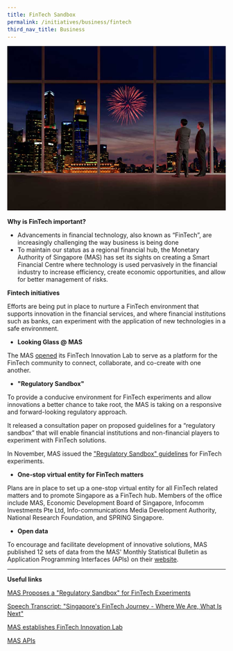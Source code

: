 ```yaml
---
title: FinTech Sandbox
permalink: /initiatives/business/fintech
third_nav_title: Business
---
```



![Singapore's central business district](/images/initiatives/Fintech-sandbox.jpg)


**Why is FinTech important?**

-   Advancements in financial technology, also known as “FinTech”, are increasingly challenging the way business is being done
-   To maintain our status as a regional financial hub, the Monetary Authority of Singapore (MAS) has set its sights on creating a Smart Financial Centre where technology is used pervasively in the financial industry to increase efficiency, create economic opportunities, and allow for better management of risks.

**Fintech initiatives**

Efforts are being put in place to nurture a FinTech environment that supports innovation in the financial services, and where financial institutions such as banks, can experiment with the application of new technologies in a safe environment.

-   **Looking Glass @ MAS**

The MAS  [opened](https://www.mas.gov.sg/news/media-releases/2016/mas-establishes-fintech-innovation-lab) its FinTech Innovation Lab to serve as a platform for the FinTech community to connect, collaborate, and co-create with one another.

-   **"Regulatory Sandbox"**

To provide a conducive environment for FinTech experiments and allow innovations a better chance to take root, the MAS is taking on a responsive and forward-looking regulatory approach.

It released a consultation paper on proposed guidelines for a “regulatory sandbox” that will enable financial institutions and non-financial players to experiment with FinTech solutions.

In November, MAS issued the [](https://www.mas.gov.sg/news/media-releases/2016/mas-issues-regulatory-sandbox-guidelines-for-fintech-experiments) ["Regulatory Sandbox" guidelines](https://www.mas.gov.sg/news/media-releases/2016/mas-issues-regulatory-sandbox-guidelines-for-fintech-experiments) for FinTech experiments.

-   **One-stop virtual entity for FinTech matters**

Plans are in place to set up a one-stop virtual entity for all FinTech related matters and to promote Singapore as a FinTech hub. Members of the office include MAS, Economic Development Board of Singapore, Infocomm Investments Pte Ltd, Info-communications Media Development Authority, National Research Foundation, and SPRING Singapore.

-   **Open data**

To encourage and facilitate development of innovative solutions, MAS published 12 sets of data from the MAS' Monthly Statistical Bulletin as Application Programming Interfaces (APIs) on their  [website](http://www.mas.gov.sg/Statistics/APIs.aspx).

----------

  

**Useful links**

[MAS Proposes a "Regulatory Sandbox" for FinTech Experiments](https://www.mas.gov.sg/news/media-releases/2016/mas-proposes-a-regulatory-sandbox-for-fintech-experiments)

[Speech Transcript: "Singapore's  FinTech Journey - Where We Are, What Is Next"](https://www.mas.gov.sg/news/speeches/2016/singapore-fintech-journey)  

[MAS establishes FinTech Innovation Lab](https://www.mas.gov.sg/news/media-releases/2016/mas-establishes-fintech-innovation-lab)

[MAS APIs](https://secure.mas.gov.sg/api/Search.aspx)